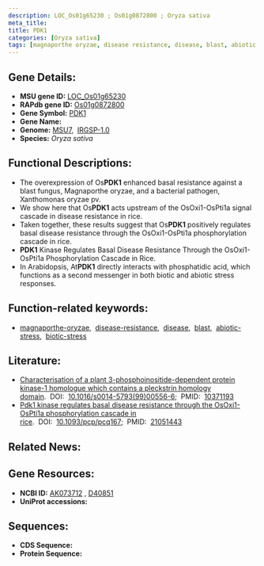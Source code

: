 ```yaml
---
description: LOC_Os01g65230 ; Os01g0872800 ; Oryza sativa
meta_title:
title: PDK1
categories: [Oryza sativa]
tags: [magnaporthe oryzae, disease resistance, disease, blast, abiotic stress, biotic stress]
---
```


## Gene Details:
- **MSU gene ID:** [LOC_Os01g65230](http://rice.uga.edu/cgi-bin/ORF_infopage.cgi?orf=LOC_Os01g65230)  
- **RAPdb gene ID:** [Os01g0872800](https://rapdb.dna.affrc.go.jp/locus/?name=Os01g0872800)  
- **Gene Symbol:** <u>PDK1</u>
- **Gene Name:**
- **Genome:**  [MSU7](http://rice.uga.edu/),&nbsp;&nbsp;[IRGSP-1.0](https://rapdb.dna.affrc.go.jp/download/irgsp1.html)
- **Species:** *Oryza sativa*

## Functional Descriptions:
   - The overexpression of Os**PDK1** enhanced basal resistance against a blast fungus, Magnaporthe oryzae, and a bacterial pathogen, Xanthomonas oryzae pv.
   - We show here that Os**PDK1** acts upstream of the OsOxi1-OsPti1a signal cascade in disease resistance in rice.
   - Taken together, these results suggest that Os**PDK1** positively regulates basal disease resistance through the OsOxi1-OsPti1a phosphorylation cascade in rice.
   - **PDK1** Kinase Regulates Basal Disease Resistance Through the OsOxi1-OsPti1a Phosphorylation Cascade in Rice.
   - In Arabidopsis, At**PDK1** directly interacts with phosphatidic acid, which functions as a second messenger in both biotic and abiotic stress responses.

## Function-related keywords:
   - [magnaporthe-oryzae](/tags/magnaporthe-oryzae/),&nbsp;&nbsp;[disease-resistance](/tags/disease-resistance/),&nbsp;&nbsp;[disease](/tags/disease/),&nbsp;&nbsp;[blast](/tags/blast/),&nbsp;&nbsp;[abiotic-stress](/tags/abiotic-stress/),&nbsp;&nbsp;[biotic-stress](/tags/biotic-stress/)

## Literature:
   - [Characterisation of a plant 3-phosphoinositide-dependent protein kinase-1 homologue which contains a pleckstrin homology domain](https://www.doi.org/10.1016/s0014-5793(99)00556-6).&nbsp;&nbsp;DOI:&nbsp;&nbsp;[10.1016/s0014-5793(99)00556-6](https://www.doi.org/10.1016/s0014-5793(99)00556-6);&nbsp;&nbsp;PMID:&nbsp;&nbsp;[10371193](https://pubmed.ncbi.nlm.nih.gov/10371193/)
   - [Pdk1 kinase regulates basal disease resistance through the OsOxi1-OsPti1a phosphorylation cascade in rice](https://www.doi.org/10.1093/pcp/pcq167).&nbsp;&nbsp;DOI:&nbsp;&nbsp;[10.1093/pcp/pcq167](https://www.doi.org/10.1093/pcp/pcq167);&nbsp;&nbsp;PMID:&nbsp;&nbsp;[21051443](https://pubmed.ncbi.nlm.nih.gov/21051443/)

## Related News:

## Gene Resources:
- **NCBI ID:**  [AK073712](http://www.ncbi.nlm.nih.gov/nuccore/AK073712)&nbsp;,&nbsp;[D40851](http://www.ncbi.nlm.nih.gov/nuccore/D40851)
- **UniProt accessions:** [](https://www.uniprot.org/uniprotkb//entry)

## Sequences:
- **CDS Sequence:**
- **Protein Sequence:**
